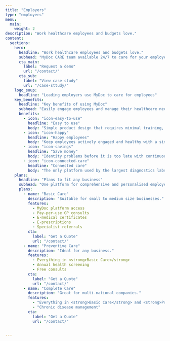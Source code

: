 ```yaml
---
title: "Employers"
type: "employers"
menu:
  main:
    weight: 2
description: "Work healthcare employees and budgets love."
content:
  sections:
    hero:
      headline: "Work healthcare employees and budgets love."
      subhead: "MyDoc CARE team available 24/7 to care for your employees and save you cost."
      cta_main:
        label: "Request a demo"
        url: "/contact/"
      cta_sub:
        label: "View case study"
        url: "/case-sttudy/"
    logo_soup:
      headline: "Leading employers use MyDoc to care for employees"
    key_benefits:
      headline: "Key benefits of using MyDoc"
      subhead: "Easily engage employees and manage their healthcare needs."
      benefits:
        - icon: "icon-easy-to-use"
          headline: "Easy to use"
          body: "Simple product design that requires minimal training, set up and implementation overheads, for copmpanies of any size."
        - icon: "icon-happy"
          headline: "Happy employees"
          body: "Keep employees actively engaged and healthy with a simple and convenient design as proven by high employee satisfaction."
        - icon: "icon-savings"
          headline: "Save money"
          body: "Identity problems before it is too late with continuous care. Lower hospital re-admissions with higher patient follow-"
        - icon: "icon-connected-care"
          headline: "Connected care"
          body: "The only platform used by the largest diagnostics labs, pharmacies, leading insurers and Fortune 500 companies to provide employee care."
    plans:
      headline: "Plans to fit any business"
      subhead: "One platform for comprehensive and personalised employee healthcare."
      plans:
        - name: "Basic Care"
          description: "Suitable for small to medium size businesses."
          features:
            - MyDoc platform access
            - Pay-per-use GP consults
            - E-medical certificates
            - E-prescriptions
            - Specialist referrals
          cta:
            label: "Get a Quote"
            url: "/contact/"
        - name: "Preventive Care"
          description: "Ideal for any business."
          features:
            - Everything in <strong>Basic Care</strong>
            - Annual health screening
            - Free consults
          cta:
            label: "Get a Quote"
            url: "/contact/"
        - name: "Complete Care"
          description: "Great for multi-national companies."
          features:
            - "Everything in <strong>Basic Care</strong> and <strong>Preventive Care</strong>"
            - "Chronic disease management"
          cta:
            label: "Get a Quote"
            url: "/contact/"


---
```

